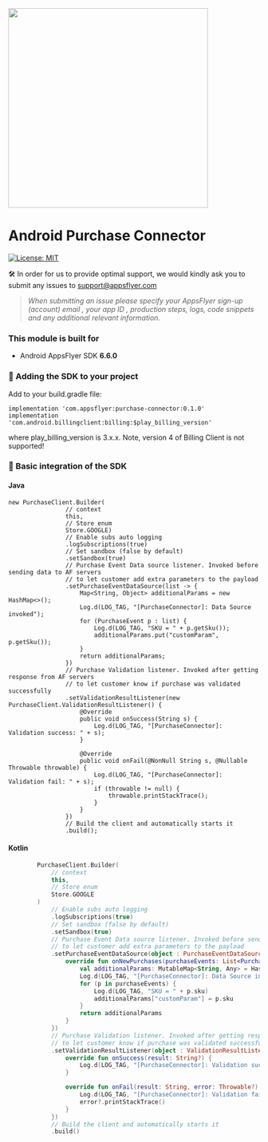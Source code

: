 <img src="https://massets.appsflyer.com/wp-content/uploads/2018/06/20092440/static-ziv_1TP.png"  width="400" > 

# Android Purchase Connector

[![License: MIT](https://img.shields.io/badge/License-MIT-blue.svg)](https://github.com/AppsFlyerSDK/android-purchase-connector/blob/main/LICENSE)

🛠 In order for us to provide optimal support, we would kindly ask you to submit any issues to
support@appsflyer.com

> *When submitting an issue please specify your AppsFlyer sign-up (account) email , your app ID , production steps, logs, code snippets and any additional relevant information.*

### <a id="plugin-build-for"> This module is built for

- Android AppsFlyer SDK **6.6.0**

### 📲 Adding the SDK to your project

Add to your build.gradle file:

```
implementation 'com.appsflyer:purchase-connector:0.1.0'
implementation 'com.android.billingclient:billing:$play_billing_version'
```

where play_billing_version is 3.x.x. Note, version 4 of Billing Client is not supported!

### 🚀 Basic integration of the SDK
#### Java
```
new PurchaseClient.Builder(
                // context
                this,
                // Store enum
                Store.GOOGLE)
                // Enable subs auto logging
                .logSubscriptions(true)
                // Set sandbox (false by default)
                .setSandbox(true)
                // Purchase Event Data source listener. Invoked before sending data to AF servers
                // to let customer add extra parameters to the payload
                .setPurchaseEventDataSource(list -> {
                    Map<String, Object> additionalParams = new HashMap<>();
                    Log.d(LOG_TAG, "[PurchaseConnector]: Data Source invoked");
                    for (PurchaseEvent p : list) {
                        Log.d(LOG_TAG, "SKU = " + p.getSku());
                        additionalParams.put("customParam", p.getSku());
                    }
                    return additionalParams;
                })
                // Purchase Validation listener. Invoked after getting response from AF servers
                // to let customer know if purchase was validated successfully
                .setValidationResultListener(new PurchaseClient.ValidationResultListener() {
                    @Override
                    public void onSuccess(String s) {
                        Log.d(LOG_TAG, "[PurchaseConnector]: Validation success: " + s);
                    }

                    @Override
                    public void onFail(@NonNull String s, @Nullable Throwable throwable) {
                        Log.d(LOG_TAG, "[PurchaseConnector]: Validation fail: " + s);
                        if (throwable != null) {
                            throwable.printStackTrace();
                        }
                    }
                })
                // Build the client and automatically starts it
                .build();
```
#### Kotlin
```kotlin
        PurchaseClient.Builder(
            // context
            this,
            // Store enum
            Store.GOOGLE
        )
            // Enable subs auto logging
            .logSubscriptions(true)
            // Set sandbox (false by default)
            .setSandbox(true)
            // Purchase Event Data source listener. Invoked before sending data to AF servers
            // to let customer add extra parameters to the payload
            .setPurchaseEventDataSource(object : PurchaseEventDataSource {
                override fun onNewPurchases(purchaseEvents: List<PurchaseEvent>): Map<String, Any> {
                    val additionalParams: MutableMap<String, Any> = HashMap()
                    Log.d(LOG_TAG, "[PurchaseConnector]: Data Source invoked")
                    for (p in purchaseEvents) {
                        Log.d(LOG_TAG, "SKU = " + p.sku)
                        additionalParams["customParam"] = p.sku
                    }
                    return additionalParams
                }
            })
            // Purchase Validation listener. Invoked after getting response from AF servers
            // to let customer know if purchase was validated successfully
            .setValidationResultListener(object : ValidationResultListener {
                override fun onSuccess(result: String?) {
                    Log.d(LOG_TAG, "[PurchaseConnector]: Validation success: $result")
                }

                override fun onFail(result: String, error: Throwable?) {
                    Log.d(LOG_TAG, "[PurchaseConnector]: Validation fail: $result")
                    error?.printStackTrace()
                }
            })
            // Build the client and automatically starts it
            .build()
```